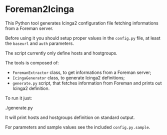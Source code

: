 # Foreman2Icinga

This Python tool generates
Icinga2 configuration file fetching informations from a Foreman server.

Before using it you should setup proper values in the `config.py` file,
at least the `baseurl` and `auth` parameters.

The script currently only define hosts and hostgroups.

The tools is composed of:

 - `ForemanExtractor` class, to get informations from a Foreman server;
 - `IcingaGenerator` class, to generate Icinga2 definitions;
 - `generate.py` script, that fetches information from Foreman and prints out Icinga2 definition.

To run it just:

   ./generate.py

It will print hosts and hostgroups definition on standard output.

For parameters and sample values see the included `config.py.sample`.
